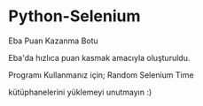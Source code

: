 # Python-Selenium
Eba Puan Kazanma Botu

Eba'da hızlıca puan kasmak amacıyla oluşturuldu.



Programı Kullanmanız için;
Random
Selenium
Time

kütüphanelerini yüklemeyi unutmayın :)
